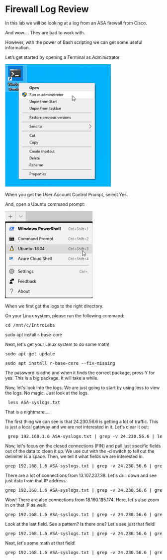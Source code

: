 
# Firewall Log Review

In this lab we will be looking at a log from an ASA firewall from Cisco.

And wow....  They are bad to work with. 

However, with the power of Bash scripting we can get some useful information.



Let’s get started by opening a Terminal as Administrator

![](attachments/Clipboard_2020-06-12-10-36-44.png)

When you get the User Account Control Prompt, select Yes.

And, open a Ubuntu command prompt:

![](attachments/Clipboard_2020-06-17-08-32-51.png)

When we first get the logs to the right directory.

On your Linux system, please run the following command:

<pre>cd /mnt/c/IntroLabs</pre>sudo apt install r-base-core

Next, let's get your Linux system to do some math!

<pre>sudo apt-get update</pre>

<pre>sudo apt install r-base-core --fix-missing</pre>

The password is adhd and when it finds the correct package, press Y for yes.  This is a big package. It will take a while.

Now, let's look into the logs.  We are just going to start by using less to view the logs.  No magic.  Just look at the logs.  

<pre> less ASA-syslogs.txt </pre>

That is a nightmare....

The first thing we can see is that 24.230.56.6 is getting a lot of traffic.  This is just a local gateway and we are not interested in it.  Let's clear it out:


<pre> grep 192.168.1.6 ASA-syslogs.txt | grep -v 24.230.56.6 | less</pre>

Now, let's focus on the closed connections (FIN) and pull just specific fields out of the data to clean it up.   We use cut with the -d switch to tell cut the delimiter is a space.  Then, we tell it what fields we are interested in.


<pre>grep 192.168.1.6 ASA-syslogs.txt | grep -v 24.230.56.6 | grep FIN | cut -d ' ' -f 1,3,4,5,7,8,9,10,11,12,13,14</pre>

There are a lot of connections from 13.107.237.38.  Let's drill down and see just data from that IP address.


<pre>grep 192.168.1.6 ASA-syslogs.txt | grep -v 24.230.56.6 | grep FIN | grep 13.107.237.38 | cut -d ' ' -f 1,3,4,5,7,8,9,10,11,12,13,14</pre>

Wow! There are also connections from 18.160.185.174.  Here, let's also zoom in on that IP as well:


<pre>grep 192.168.1.6 ASA-syslogs.txt | grep -v 24.230.56.6 | grep FIN | grep 18.160.185.174 | cut -d ' ' -f 1,3,4,5,7,8,9,10,11,12,13,14</pre>

Look at the last field.  See a pattern?  Is there one?  Let's see just that field!

<pre>grep 192.168.1.6 ASA-syslogs.txt | grep -v 24.230.56.6 | grep FIN | grep 18.160.185.174 | cut -d ' ' -f 14</pre>


Next, let's some math at that field! 

<pre>grep 192.168.1.6 ASA-syslogs.txt | grep -v 24.230.56.6 | grep FIN | grep 18.160.185.174 | cut -d ' ' -f 8,14 | tr : ' ' | tr / ' '  | cut -d ' ' -f 4 | Rscript -e 'y <-scan("stdin", quiet=TRUE)' -e 'cat(min(y), max(y), mean(y), sd(y), var(y), sep="\n")'</pre>
 
